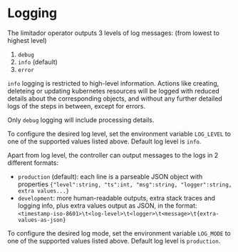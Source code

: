 # Logging

The limitador operator outputs 3 levels of log messages: (from lowest to highest level)
1. `debug`
2. `info` (default)
3. `error`

`info` logging is restricted to high-level information. Actions like creating, deleteing or updating kubernetes resources will be logged with reduced details about the corresponding objects, and without any further detailed logs of the steps in between, except for errors.

Only `debug` logging will include processing details.

To configure the desired log level, set the environment variable `LOG_LEVEL` to one of the supported values listed above. Default log level is `info`.

Apart from log level, the controller can output messages to the logs in 2 different formats:
- `production` (default): each line is a parseable JSON object with properties `{"level":string, "ts":int, "msg":string, "logger":string, extra values...}`
- `development`: more human-readable outputs, extra stack traces and logging info, plus extra values output as JSON, in the format: `<timestamp-iso-8601>\t<log-level>\t<logger>\t<message>\t{extra-values-as-json}`

To configure the desired log mode, set the environment variable `LOG_MODE` to one of the supported values listed above. Default log level is `production`.

